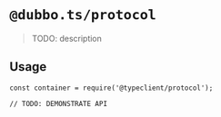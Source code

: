 # `@dubbo.ts/protocol`
  > TODO: description
  
  ## Usage
  
  ```
  const container = require('@typeclient/protocol');
  
  // TODO: DEMONSTRATE API
  ```